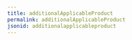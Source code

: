 ```yaml
---
title: additionalApplicableProduct
permalink: additionalApplicableProduct
jsonid: additionalapplicableproduct
---
```

